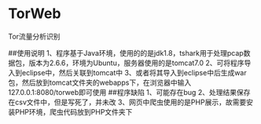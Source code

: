 # TorWeb
Tor流量分析识别

##使用说明
1、程序基于Java环境，使用的的是jdk1.8，tshark用于处理pcap数据包，版本为2.6.6，环境为Ubuntu，服务器使用的是tomcat7.0
2、可将程序导入到eclipse中，然后关联到tomcat中
3、或者将其导入到eclipse中后生成war包，然后放到tomcat文件夹的webapps下，在浏览器中输入127.0.0.1:8080/torweb即可使用
##程序缺陷
1、可能存在bug
2、处理结果保存在csv文件中，但是写死了，并未改
3、网页中爬虫使用的是PHP展示，故需要安装PHP环境，爬虫代码放到PHP文件夹下
